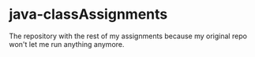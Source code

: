 # java-classAssignments
The repository with the rest of my assignments because my original repo won't let me run anything anymore.
